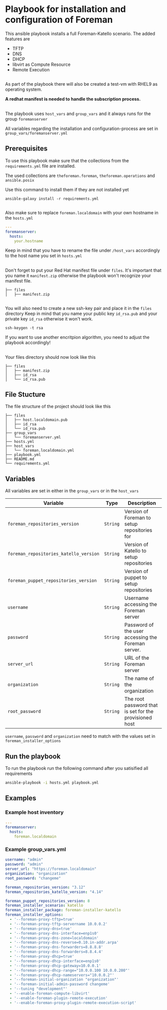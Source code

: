 # Playbook for installation and configuration of Foreman

This ansible playbook installs a full Foreman-Katello scenario. The added features are 
- TFTP
- DNS
- DHCP
- libvirt as Compute Resource
- Remote Execution

##
As part of the playbook there will also be created a test-vm with RHEL9 as operating system.
 
**A redhat manifest is needed to handle the subscription process.**

##

The playbook uses `host_vars` and `group_vars` and it always runs for the group `foremanserver`


All variables regarding the installation and configuration-process are set in `group_vars/foremanserver.yml`

## Prerequisites

To use this playbook make sure that the collections from the `requirements.yml` file are installed.

The used collections are `theforeman.foreman`, `theforeman.operations` and  `ansible.posix`

Use this command to install them if they are not installed yet
```
ansible-galaxy install -r requirements.yml
```
##
Also make sure to replace `foreman.localdomain` with your own hostname in the `hosts.yml` 

```yaml
---
foremanserver:
  hosts:
    your.hostname
```
Keep in mind that you have to rename the file under `/host_vars` accordingly to the host name you set in `hosts.yml`


##
Don't forget to put your Red Hat manifest file under `files`. It's important that you name it `manifest.zip` otherwise the playbook won't recognize your manifest file.

```
├── files
│   ├── manifest.zip
```
##
You will also need to create a new ssh-key pair and place it in the `files` directory
Keep in mind that you name your public key `id_rsa.pub` and your private key `id_rsa` otherwise it won't work.

```
ssh-keygen -t rsa
```
If you want to use another encritpion algorithm, you need to adjust the playbook accordingly!

##
Your files directory should now look like this

```
├── files
│   ├── manifest.zip
│   ├── id_rsa
│   └── id_rsa.pub
```

## File Stucture 

The file structure of the project should look like this

```
├── files
│   ├── host.localdomain.pub
│   ├── id_rsa
│   └── id_rsa.pub
├── group_vars
│   └── foremanserver.yml
├── hosts.yml
├── host_vars
│   └── foreman.localdomain.yml
├── playbook.yml
├── README.md
└── requirements.yml

```


## Variables

All variables are set in either in the `group_vars` or in the `host_vars`

| Variable | Type  | Description |
| ---------| ----- | ---------|
| `foreman_repositories_version` | `String` | Version of Foreman to setup repositories for |
| `foreman_repositories_katello_version` | `String` | Version of Katello to setup repositories |
| `foreman_puppet_repositories_version` | `String` | Version of puppet to setup repositories |
| `username`      | `String` | Username accessing the Foreman server |
| `password`      | `String` | Password of the user accessing the Foreman server. |
| `server_url`    | `String` | URL of the Foreman server |
| `organization`  | `String` | The name of the organization |
| `root_password` | `String` | The root password that is set for the provisioned host |

`username`, `password` and `organization` need to match with the values set in `foreman_installer_options`

## Run the playbook

To run the playbook run the following command after you satisified all requirements

```bash
ansible-playbook -i hosts.yml playbook.yml
```

## Examples

### Example host inventory
```yaml
---
foremanserver:
  hosts:
    foreman.localdomain
```

### Example group_vars.yml

```yaml
username: "admin"
password: "admin"
server_url: "https://foreman.localdomain"
organization: "organization"
root_password: "changeme"

foreman_repositories_version: "3.12"
foreman_repositories_katello_version: "4.14"                                                                                                                                                  

foreman_puppet_repositories_version: 8
foreman_installer_scenario: katello
foreman_installer_package: foreman-installer-katello
foreman_installer_options:
  - '--foreman-proxy-tftp=true'
  - '--foreman-proxy-tftp-servername 10.0.0.2'
  - '--foreman-proxy-dns=true'
  - '--foreman-proxy-dns-interface=enp1s0'
  - '--foreman-proxy-dns-zone=localdomain'
  - '--foreman-proxy-dns-reverse=0.10.in-addr.arpa'
  - '--foreman-proxy-dns-forwarders=8.8.8.8'
  - '--foreman-proxy-dns-forwarders=8.8.4.4'
  - '--foreman-proxy-dhcp=true'
  - '--foreman-proxy-dhcp-interface=enp1s0'
  - '--foreman-proxy-dhcp-gateway=10.0.0.1'
  - '--foreman-proxy-dhcp-range="10.0.0.100 10.0.0.200"'
  - '--foreman-proxy-dhcp-nameservers="10.0.0.2"'
  - '--foreman-initial-organization "organization"'
  - '--foreman-initial-admin-password changeme'
  - '--tuning "development"'
  - '--enable-foreman-compute-libvirt'
  - '--enable-foreman-plugin-remote-execution'
  - '--enable-foreman-proxy-plugin-remote-execution-script'


```
